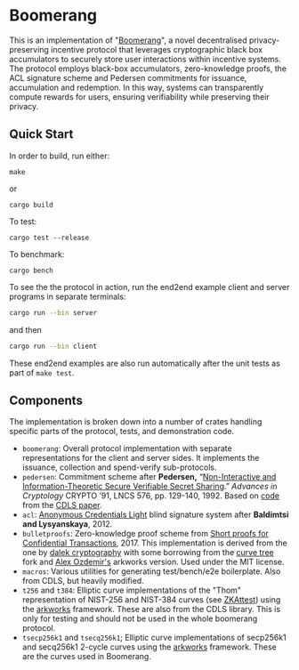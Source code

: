 # Boomerang

This is an implementation of "[Boomerang](https://arxiv.org/abs/2401.01353)", a novel decentralised privacy-preserving incentive protocol that leverages cryptographic black box
accumulators to securely store user interactions within incentive systems.
The protocol employs black-box accumulators, zero-knowledge proofs, the ACL signature scheme and Pedersen commitments for issuance, accumulation and redemption.
In this way, systems can transparently compute rewards for users, ensuring verifiability while  preserving their privacy.

## Quick Start

In order to build, run either:

    make

or

    cargo build

To test:

    cargo test --release

To benchmark:

    cargo bench

To see the the protocol in action, run the end2end example client and server
programs in separate terminals:
```sh
cargo run --bin server
```
and then
```sh
cargo run --bin client
```

These end2end examples are also run automatically after the unit tests
as part of `make test`.

## Components

The implementation is broken down into a number of crates handling
specific parts of the protocol, tests, and demonstration code.

- `boomerang`: Overall protocol implementation with separate representations for the client and server sides. It implements the issuance, collection and spend-verify sub-protocols.
- `pedersen`: Commitment scheme after **Pedersen,** “[Non-Interactive and Information-Theoretic Secure Verifiable Secret Sharing](https://doi.org/10.1007/3-540-46766-1_9).” *Advances in Cryptology* CRYPTO ’91, LNCS 576, pp. 129-140, 1992. Based on [code](https://github.com/brave-experiments/CDLS) from the [CDLS paper](https://eprint.iacr.org/2023/1595).
- `acl`: [Anonymous Credentials Light](https://eprint.iacr.org/2012/298) blind signature system after **Baldimtsi and Lysyanskaya**, 2012.
- `bulletproofs`: Zero-knowledge proof scheme from [Short proofs for Confidential Transactions](https://eprint.iacr.org/2017/1066.pdf), 2017. This implementation is derived from the one by [dalek cryptography](https://github.com/dalek-cryptography/bulletproofs) with some borrowing from the [curve tree](https://github.com/simonkamp/curve-trees/tree/main/bulletproofs) fork and [Alex Ozdemir's](https://github.com/alex-ozdemir/bulletproofs) arkworks version. Used under the MIT license.
- `macros`: Various utilities for generating test/bench/e2e boilerplate. Also from CDLS, but heavily modified.
- `t256` and `t384`: Elliptic curve implementations of the "Thom" representation of NIST-256 and NIST-384 curves (see [ZKAttest](https://eprint.iacr.org/2021/1183)) using the [arkworks](https://arkworks.rs) framework. These are also from the CDLS library. This is only for testing and should not be used in the whole boomerang protocol.
- `tsecp256k1` and `tsecq256k1`; Elliptic curve implementations of secp256k1 and secq256k1 2-cycle curves using the [arkworks](https://arkworks.rs) framework. These are the curves used in Boomerang.

